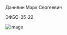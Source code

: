 Данилин Марк Сергеевич

ЭФБО-05-22

![image](https://github.com/user-attachments/assets/f07bd07f-b853-4743-905e-924a6e7499c8)
